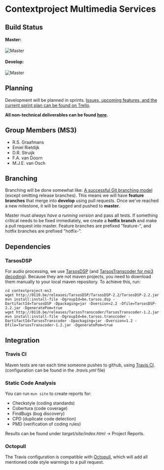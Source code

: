# Contextproject Multimedia Services

## Build Status
#### Master:
![Master](https://travis-ci.org/daveystruijk/contextproject-ms3.svg?branch=master)
#### Develop:
![Master](https://travis-ci.org/daveystruijk/contextproject-ms3.svg?branch=develop)

## Planning
Development will be planned in sprints. [Issues, upcoming features, and the current sprint plan can be found on Trello](https://trello.com/b/zRkZ4BgD/contextproject).

**All non-technical deliverables can be found [here](https://drive.google.com/folderview?id=0Bz11IfzFqxcWflhYalNCZlJzM1g4WExrS3AyNVVvNGJfeDA4OW9NZ19jck50dmxXUm5USUk).**

## Group Members (MS3)
- R.S. Graafmans
- Emiel Rietdijk
- D.R. Struijk
- F.A. van Doorn
- M.J.E. van Osch

## Branching
Branching will be done somewhat like: [A successful Git branching model](http://nvie.com/posts/a-successful-git-branching-model/) (except omitting release branches). This means we will have **feature branches** that merge into **develop** using pull requests. Once we've reached a new milestone, it will be tagged and pushed to **master**.

Master must *always have a running version* and pass all tests. If something critical needs to be fixed immediately, we create a **hotfix branch** and make a pull request into master. Feature branches are prefixed "feature-", and hotfix branches are prefixed "hotfix-".

## Dependencies
### TarsosDSP
For audio processing, we use [TarsosDSP](https://github.com/JorenSix/TarsosDSP) (and [TarsosTranscoder for mp3 decoding](https://github.com/JorenSix/TarsosTranscoder)). Because they are not maven projects, you need to download them manually to your local maven repository. To achieve this, run:
```
cd contextproject-ms3
wget http://0110.be/releases/TarsosDSP/TarsosDSP-2.2/TarsosDSP-2.2.jar
mvn install:install-file -DgroupId=be.tarsos.dsp -DartifactId=TarsosDSP -Dpackaging=jar -Dversion=2.2 -Dfile=TarsosDSP-2.2.jar -DgeneratePom=true
wget http://0110.be/releases/TarsosTranscoder/TarsosTranscoder-1.2.jar
mvn install:install-file -DgroupId=be.tarsos.transcoder -DartifactId=TarsosTranscoder -Dpackaging=jar -Dversion=1.2 -Dfile=TarsosTranscoder-1.2.jar -DgeneratePom=true
```

## Integration
### Travis CI
Maven tests are ran each time someone pushes to github, using [Travis CI](https://travis-ci.org/). (configuration can be found in the *.travis.yml* file)

### Static Code Analysis
You can run ```mvn site``` to create reports for:

- Checkstyle (coding standards)
- Cobertura (code coverage)
- FindBugs (bug discovery)
- CPD (duplicate code detection)
- PMD (verification of coding rules)

Results can be found under *target/site/index.html* -> Project Reports.

### Octopull
The Travis configuration is compatible with [Octopull](http://www.rmhartog.me/octopull/), which will add all mentioned code style warnings to a pull request.
